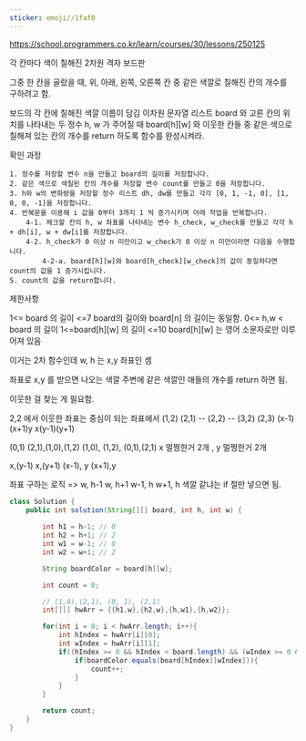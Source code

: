 ```yaml
---
sticker: emoji//1faf0
---
```

https://school.programmers.co.kr/learn/courses/30/lessons/250125

각 칸마다 색이 칠해진 2차원 격자 보드판

그중 한 칸을 골랐을 때, 위, 아래, 왼쪽, 오른쪽 칸 중 같은 색깔로 칠해진 칸의 개수를 구하려고 함.

보드의 각 칸에 칠해진 색깔 이름이 담김 이차원 문자열 리스트 board 와 고른 칸의 위치를 나타내는 두 정수 h, w 가 주어질 때 board\[h\]\[w\] 와 이웃한 칸들 중 같은 색으로 칠해져 있는 칸의 개수를 return 하도록 함수를 완성시켜라.

확인 과정
```
1. 정수를 저장할 변수 n을 만들고 board의 길이를 저장합니다.
2. 같은 색으로 색칠된 칸의 개수를 저장할 변수 count를 만들고 0을 저장합니다.
3. h와 w의 변화량을 저장할 정수 리스트 dh, dw를 만들고 각각 [0, 1, -1, 0], [1, 0, 0, -1]을 저장합니다.
4. 반복문을 이용해 i 값을 0부터 3까지 1 씩 증가시키며 아래 작업을 반복합니다.
    4-1. 체크할 칸의 h, w 좌표를 나타내는 변수 h_check, w_check를 만들고 각각 h + dh[i], w + dw[i]를 저장합니다.
    4-2. h_check가 0 이상 n 미만이고 w_check가 0 이상 n 미만이라면 다음을 수행합니다.
        4-2-a. board[h][w]와 board[h_check][w_check]의 값이 동일하다면 count의 값을 1 증가시킵니다.
5. count의 값을 return합니다.
```

제한사항

1<= board 의 길이 <=7
	board의 길이와 board[n] 의 길이는 동일함.
0<= h,w < board 의 길이
1<=board\[h\]\[w\] 의 길이 <=10
	board\[h\]\[w\] 는 영어 소문자로만 이루어져 있음


이거는 2차 함수인데
w, h 는 x,y 좌표인 셈

좌표로 x,y 를 받으면 나오는 색깔 주변에 같은 색깔인 애들의 개수를 return 하면 됨.

이웃한 걸 찾는 게 필요함.


2,2 에서 이웃한 좌표는 중심이 되는 좌표에서
(1,2) (2,1) -- (2,2) -- (3,2) (2,3)
(x-1)(x+1)y           x(y-1)(y+1)

(0,1) (2,1),(1,0),(1,2)
(1,0), (1,2), (0,1),(2,1)
x 멀쩡한거 2개 , y 멀쩡한거 2개

x,(y-1) x,(y+1)    (x-1), y  (x+1),y


좌표 구하는 로직 => w, h-1   w, h+1    w-1, h  w+1, h
색깔 같냐는 if 절만 넣으면 됨.


```java
class Solution {
    public int solution(String[][] board, int h, int w) {
        
        int h1 = h-1; // 0
        int h2 = h+1; // 2
        int w1 = w-1; // 0
        int w2 = w+1; // 2

        String boardColor = board[h][w];

        int count = 0;

        // (1,0),(2,1), (0, 1), (2,1)
        int[][] hwArr = {{h1,w},{h2,w},{h,w1},{h,w2}};

        for(int i = 0; i < hwArr.length; i++){
            int hIndex = hwArr[i][0];
            int wIndex = hwArr[i][1];
            if((hIndex >= 0 && hIndex < board.length) && (wIndex >= 0 && wIndex < board.length)){
                if(boardColor.equals(board[hIndex][wIndex])){
                    count++;
                }
            }
        }

        return count;
    }
}
```


